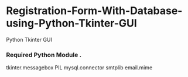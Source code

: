 # Registration-Form-With-Database-using-Python-Tkinter-GUI
Python Tkinter GUI

### Required Python Module .
tkinter.messagebox
PIL
mysql.connector
smtplib
email.mime

